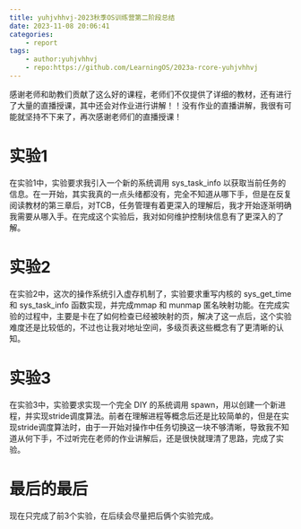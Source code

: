 ```yaml
---
title: yuhjvhhvj-2023秋季OS训练营第二阶段总结
date: 2023-11-08 20:06:41
categories:
    - report
tags:
    - author:yuhjvhhvj
    - repo:https://github.com/LearningOS/2023a-rcore-yuhjvhhvj
---
```


感谢老师和助教们贡献了这么好的课程，老师们不仅提供了详细的教材，还有进行了大量的直播授课，其中还会对作业进行讲解！！没有作业的直播讲解，我很有可能就坚持不下来了，再次感谢老师们的直播授课！
<!-- more -->
# 实验1
在实验1中，实验要求我引入一个新的系统调用 sys_task_info 以获取当前任务的信息。在一开始，其实我真的一点头绪都没有，完全不知道从哪下手，但是在反复阅读教材的第三章后，对TCB，任务管理有着更深入的理解后，我才开始逐渐明确我需要从哪入手。在完成这个实验后，我对如何维护控制块信息有了更深入的了解。
# 实验2
在实验2中，这次的操作系统引入虚存机制了，实验要求重写内核的 sys_get_time 和 sys_task_info 函数实现，并完成mmap 和 munmap 匿名映射功能。在完成实验的过程中，主要是卡在了如何检查已经被映射的页，解决了这一点后，这个实验难度还是比较低的，不过也让我对地址空间，多级页表这些概念有了更清晰的认知。
# 实验3
在实验3中，实验要求实现一个完全 DIY 的系统调用 spawn，用以创建一个新进程，并实现stride调度算法。前者在理解进程等概念后还是比较简单的，但是在实现stride调度算法时，由于一开始对操作中任务切换这一块不够清晰，导致我不知道从何下手，不过听完在老师的作业讲解后，还是很快就理清了思路，完成了实验。
# 最后的最后
现在只完成了前3个实验，在后续会尽量把后俩个实验完成。